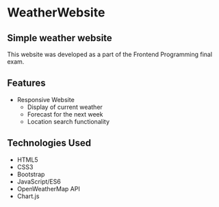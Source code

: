 # WeatherWebsite

## Simple weather website

This website was developed as a part of the Frontend Programming final exam. 

## Features
- Responsive Website
  - Display of current weather
  - Forecast for the next week
  - Location search functionality

## Technologies Used

- HTML5
- CSS3
- Bootstrap
- JavaScript/ES6
- OpenWeatherMap API
- Chart.js
